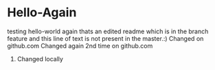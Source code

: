 # Hello-Again
testing hello-world again 
thats an edited readme which is in the branch feature and this line of text is not present in the master.:)
Changed on github.com
Changed again 2nd time on github.com


1. Changed locally

